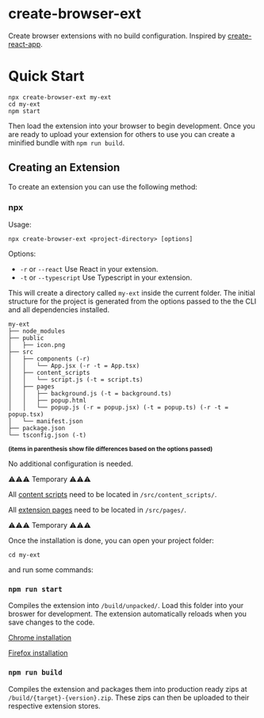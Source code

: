 # create-browser-ext

Create browser extensions with no build configuration. Inspired by [create-react-app](https://github.com/facebook/create-react-app).

# Quick Start

```
npx create-browser-ext my-ext
cd my-ext
npm start
```

Then load the extension into your browser to begin development. Once you are ready to upload your extension for others to use you can create a minified bundle with `npm run build`.

## Creating an Extension

To create an extension you can use the following method:

### npx

Usage:

```
npx create-browser-ext <project-directory> [options]
```

Options:

- `-r` or `--react` Use React in your extension.
- `-t` or `--typescript` Use Typescript in your extension.

This will create a directory called `my-ext` inside the current folder. The initial structure for the project is generated from the options passed to the the CLI and all dependencies installed.

```
my-ext
├── node_modules
├── public
│   ├── icon.png
├── src
│   ├── components (-r)
│   │   └── App.jsx (-r -t = App.tsx)
│   ├── content_scripts
│   │   └── script.js (-t = script.ts)
│   ├── pages
│   │   ├── background.js (-t = background.ts)
│   │   ├── popup.html
│   │   └── popup.js (-r = popup.jsx) (-t = popup.ts) (-r -t = popup.tsx)
│   └── manifest.json
├── package.json
└── tsconfig.json (-t)
```

<sub>**(items in parenthesis show file differences based on the options passed)**</sub>

No additional configuration is needed.

⚠️⚠️⚠️ Temporary ⚠️⚠️⚠️

All [content scripts](https://developer.mozilla.org/en-US/docs/Mozilla/Add-ons/WebExtensions/Content_scripts) need to be located in `/src/content_scripts/`.

All [extension pages](https://developer.mozilla.org/en-US/docs/Mozilla/Add-ons/WebExtensions/user_interface/Extension_pages) need to be located in `/src/pages/`.

⚠️⚠️⚠️ Temporary ⚠️⚠️⚠️

Once the installation is done, you can open your project folder:

```
cd my-ext
```

and run some commands:

### `npm run start`

Compiles the extension into `/build/unpacked/`. Load this folder into your broswer for development. The extension automatically reloads when you save changes to the code.

[Chrome installation](https://developer.chrome.com/extensions/getstarted)

[Firefox installation](https://developer.mozilla.org/en-US/docs/Mozilla/Add-ons/WebExtensions/Temporary_Installation_in_Firefox)

### `npm run build`

Compiles the extension and packages them into production ready zips at `/build/{target}-{version}.zip`. These zips can then be uploaded to their respective extension stores.
